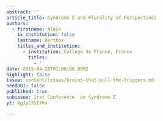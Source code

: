 ```yaml
---
abstract: ''
article_title: Syndrome E and Plurality of Perspectives
authors:
  - firstname: Alain
    is_institution: false
    lastname: Berthoz
    titles_and_institution:
      - institution: Collège de France, France
        titles:
          - ''
date: 2015-04-28T01:00:00.000Z
highlight: false
issue: content/issues/brains-that-pull-the-triggers.md
needDOI: false
published: true
subissue: 1rst Conference  on Syndrome E
yt: 0gJyCXSt7hs

---
```


